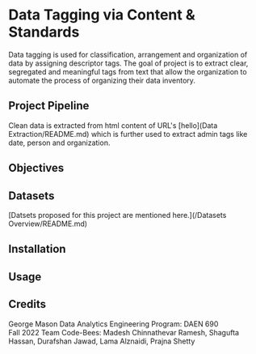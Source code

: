 # Data Tagging via Content & Standards
Data tagging is used for classification, arrangement and organization of data by assigning descriptor tags. The goal of project is to extract clear, segregated and meaningful tags from text that allow the organization to automate the process of organizing their data inventory. 

## Project Pipeline
Clean data is extracted from html content of URL's [hello](Data Extraction/README.md) which is further used to extract admin tags like date, person and organization. 

## Objectives

## Datasets
[Datsets proposed for this project are mentioned here.](/Datasets Overview/README.md)

## Installation

## Usage

## Credits
George Mason Data Analytics Engineering Program: DAEN 690
<br /> Fall 2022 Team Code-Bees: Madesh Chinnathevar Ramesh, Shagufta Hassan, Durafshan Jawad, Lama Alznaidi, Prajna Shetty

